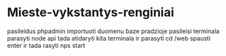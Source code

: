 # Mieste-vykstantys-renginiai
pasileidus phpadmin importuoti duomenu baze
pradzioje pasileisi terminala parasyti node api tada atidaryti kita terminala ir parasyti cd /web spausti enter ir tada  rasyti nps start